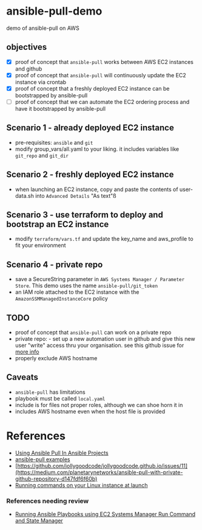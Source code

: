 # ansible-pull-demo
demo of ansible-pull on AWS

## objectives
- [x] proof of concept that `ansible-pull` works between AWS EC2 instances and github
- [x] proof of concept that `ansible-pull` will continuously update the EC2 instance via crontab
- [x] proof of concept that a freshly deployed EC2 instance can be bootstrapped by ansible-pull
- [ ] proof of concept that we can automate the EC2 ordering process and have it bootstrapped by ansible-pull

## Scenario 1 - already deployed EC2 instance
- pre-requisites: `ansible` and `git`
- modify group_vars/all.yaml to your liking. it includes variables like `git_repo` and `git_dir`

## Scenario 2 - freshly deployed EC2 instance
- when launching an EC2 instance, copy and paste the contents of user-data.sh into `Advanced Details` "As text"ß

## Scenario 3 - use terraform to deploy and bootstrap an EC2 instance
- modify `terraform/vars.tf` and update the key_name and aws_profile to fit your environment

## Scenario 4 - private repo
- save a SecureString parameter in `AWS Systems Manager / Parameter Store`. This demo uses the name `ansible-pull/git_token`
- an IAM role attached to the EC2 instance with the `AmazonSSMManagedInstanceCore` policy

## TODO
- proof of concept that `ansible-pull` can work on a private repo
- private repo: - set up a new automation user in github and give this new user "write" access thru your organisation. see this github issue for [more info](https://github.com/jollygoodcode/jollygoodcode.github.io/issues/11)
- properly exclude AWS hostname

## Caveats
- `ansible-pull` has limitations
- playbook must be called `local.yaml`
- include is for files not proper roles, although we can shoe horn it in
- includes AWS hostname even when the host file is provided

# References
- [Using Ansible Pull In Ansible Projects](https://medium.com/splunkuserdeveloperadministrator/using-ansible-pull-in-ansible-projects-ac04466643e8)
- [ansible-pull examples](ttps://github.com/ansible/ansible-examples/blob/master/language_features/ansible_pull.yml)
- [https://github.com/jollygoodcode/jollygoodcode.github.io/issues/11](https://medium.com/planetarynetworks/ansible-pull-with-private-github-repository-d147fdf6f60b)
- [Running commands on your Linux instance at launch](https://docs.aws.amazon.com/AWSEC2/latest/UserGuide/user-data.html)

### References needing review
- [Running Ansible Playbooks using EC2 Systems Manager Run Command and State Manager](https://aws.amazon.com/blogs/mt/running-ansible-playbooks-using-ec2-systems-manager-run-command-and-state-manager/)

